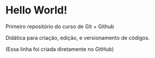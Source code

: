 # Hello World!
 Primeiro repositório do curso de Git + Github

 Didática para criação, edição, e versionamento de códigos.

(Essa linha foi criada diretamente no GitHub)
